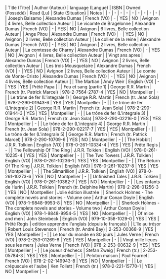 <!--| test | john | English (VO) | - | yes | no | no | aaa|
| test | john | English (tr. Bill) | - | yes | no | no | aaa| -->

| Title (Titre) | Author (Auteur) | language (Langue) | ISBN | Owned (Possédé) | Read (Lu) | State (Situation) | Notes |
| - | - | - | - | - | - | - | - | - |
| Joseph Balsamo | Alexandre Dumas | French (VO) | - | YES | NO | Avignon | 4 livres, Belle collection Auteur |
| Le vicomte de Bragelonne | Alexandre Dumas | French (VO) | - | YES | NO | Avignon | 6 livres, Belle collection Auteur |
| Ange Pitou | Alexandre Dumas | French (VO) | - | YES | NO | Avignon | 2 livres, Belle collection Auteur |
| Le collier de la reine | Alexandre Dumas | French (VO) | - | YES | NO | Avignon | 2 livres, Belle collection Auteur |
| La comtesse de Charny | Alexandre Dumas | French (VO) | - | YES | NO | Avignon | 4 livres, Belle collection Auteur |
| Vingt ans apres | Alexandre Dumas | French (VO) | - | YES | NO | Avignon | 2 livres, Belle collection Auteur |
| Les trois Mousquetaire | Alexandre Dumas | French (VO) | - | YES | NO | Avignon | 2 livres, Belle collection Auteur |
| Le comte de Monte-Cristo | Alexandre Dumas | French (VO) | - | YES | NO | Avignon | 4 livres, Belle collection Auteur |
| The Martian | Andy Weir | English (VO) | - | YES | YES | Prêté Papa | |
| Feu et sang (partie 1) | George R.R. Martin | French (tr. Patrick Marcel) | 978-2-7564-2787-4 | YES | NO | Montpellier | - |
| Le trône de fer (L'integrale 1) | George R.R. Martin | French (tr. Jean Sola) | 978-2-290-01943-6 | YES | YES | Montpellier | - |
| Le trône de fer (L'integrale 2) | George R.R. Martin | French (tr. Jean Sola) | 978-2-290-01944-3 | YES | YES | Montpellier | - |
| Le trône de fer (L'integrale 3) | George R.R. Martin | French (tr. Jean Sola) | 978-2-290-02216-0 | YES | YES | Montpellier | - |
| Le trône de fer (L'integrale 4) | George R.R. Martin | French (tr. Jean Sola) | 978-2-290-02217-7 | YES | YES | Montpellier | - |
| Le trône de fer (L'integrale 5) | George R.R. Martin | French (tr. Patrick Marcel) | 978-2-290-10709-6 | YES | NO | Montpellier | - |
| The Hobbit | J.R.R. Tolkien | English (VO) | 978-0-261-10334-4 | YES | YES | Prêté Regis | - |
| The Fellowship Of The Ring | J.R.R. Tolkien | English (VO) | 978-0-261-10235-4 | YES | YES | Montpellier | - |
| The Two Towers | J.R.R. Tolkien | English (VO) | 978-0-261-10236-1 | YES | YES | Montpellier | - |
| The Return Of The King | J.R.R. Tolkien | English (VO) | 978-0-261-10237-8 | YES | YES | Montpellier | - |
| The Silmarillion | J.R.R. Tolkien | English (VO) | 978-0-261-10273-6 | YES | NO | Montpellier | - |
| Unfinished Tales | J.R.R. Tolkien | English (VO) | 978-0-261-10362-7 | YES | NO | Montpellier | - |
| Les enfants de Hurin | J.R.R. Tolkien | French (tr. Delphine Martin) | 978-2-298-01256-3 | YES | NO | Montpellier | Jolie édition illustrée |
| Sherlock Holmes - The complete novels and stories - Volume one | Arthur Conan Doyle | English (VO) | 978-1-9848-9953-8 | YES | NO | Montpellier | - |
| Sherlock Holmes - The complete novels and stories - Volume two | Arthur Conan Doyle | English (VO) | 978-1-9848-9954-5 | YES | NO | Montpellier | - |
| Of mice and men | John Steinbeck | English (VO) | 979-10-358-1029-0 | YES | YES | Prêté Regis | edition apprendre l'anglais (depuis le français) |
| L'île au trésor | Robert Louis Stevenson | French (tr. André Bay) | 2-253-00368-9 | YES | YES | Montpellier | - |
| Le tour du monde en 80 jours | Jules Verne | French (VO) | 978-2-253-01269-6 | YES | YES | Montpellier | - |
| Vingt mille lieues sous les mers | Jules Verne | French (VO) | 978-2-253-00632-9 | YES | YES | Montpellier | - |
| Le joueur d'échecs | Stefan Zweig | French (tr.) | 2-253-05784-3 | YES | YES | Montpellier | - |
| Peloton maison | Paul Fournel | French (VO) | 978-2-02-149943-8 | YES | NO | Montpellier | - |
| Le crépuscule et l'aube | Ken Follett | French (tr.) | 978-2-221-15770-1 | YES | NO | Montpellier | - |


